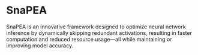 # SnaPEA
SnaPEA is an innovative framework designed to optimize neural network inference by dynamically skipping redundant activations, resulting in faster computation and reduced resource usage—all while maintaining or improving model accuracy.
